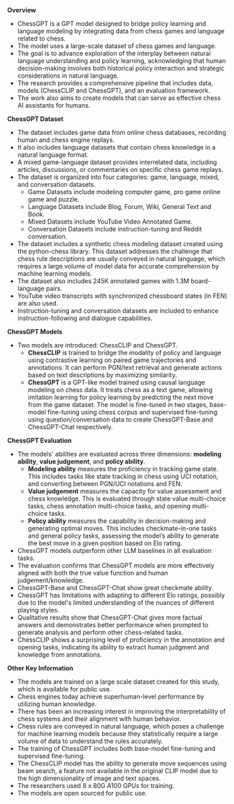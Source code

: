**Overview**

- ChessGPT is a GPT model designed to bridge policy learning and language modeling by integrating data from chess games and language related to chess.
- The model uses a large-scale dataset of chess games and language.
- The goal is to advance exploration of the interplay between natural language understanding and policy learning, acknowledging that human decision-making involves both historical policy interaction and strategic considerations in natural language.
- The research provides a comprehensive pipeline that includes data, models (ChessCLIP and ChessGPT), and an evaluation framework.
- The work also aims to create models that can serve as effective chess AI assistants for humans.

**ChessGPT Dataset**

- The dataset includes game data from online chess databases, recording human and chess engine replays.
- It also includes language datasets that contain chess knowledge in a natural language format.
- A mixed game-language dataset provides interrelated data, including articles, discussions, or commentaries on specific chess game replays.
- The dataset is organized into four categories: game, language, mixed, and conversation datasets.
    - Game Datasets include modeling computer game, pro game online game and puzzle.
    - Language Datasets include Blog, Forum, Wiki, General Text and Book.
    - Mixed Datasets include YouTube Video Annotated Game.
    - Conversation Datasets include instruction-tuning and Reddit conversation.
- The dataset includes a synthetic chess modeling dataset created using the python-chess library. This dataset addresses the challenge that chess rule descriptions are usually conveyed in natural language, which requires a large volume of model data for accurate comprehension by machine learning models.
- The dataset also includes 245K annotated games with 1.3M board-language pairs.
- YouTube video transcripts with synchronized chessboard states (in FEN) are also used.
- Instruction-tuning and conversation datasets are included to enhance instruction-following and dialogue capabilities.

**ChessGPT Models**

- Two models are introduced: ChessCLIP and ChessGPT.
    - **ChessCLIP** is trained to bridge the modality of policy and language using contrastive learning on paired game trajectories and annotations. It can perform PGN/text retrieval and generate actions based on text descriptions by maximizing similarity.
    - **ChessGPT** is a GPT-like model trained using causal language modeling on chess data. It treats chess as a text game, allowing imitation learning for policy learning by predicting the next move from the game dataset. The model is fine-tuned in two stages, base-model fine-tuning using chess corpus and supervised fine-tuning using question/conversation data to create ChessGPT-Base and ChessGPT-Chat respectively.

**ChessGPT Evaluation**

- The models' abilities are evaluated across three dimensions: **modeling ability**, **value judgement**, and **policy ability**.
    - **Modeling ability** measures the proficiency in tracking game state. This includes tasks like state tracking in chess using UCI notation, and converting between PGN/UCI notations and FEN.
    - **Value judgement** measures the capacity for value assessment and chess knowledge. This is evaluated through state value multi-choice tasks, chess annotation multi-choice tasks, and opening multi-choice tasks.
    - **Policy ability** measures the capability in decision-making and generating optimal moves. This includes checkmate-in-one tasks and general policy tasks, assessing the model’s ability to generate the best move in a given position based on Elo rating.
- ChessGPT models outperform other LLM baselines in all evaluation tasks.
- The evaluation confirms that ChessGPT models are more effectively aligned with both the true value function and human judgement/knowledge.
- ChessGPT-Base and ChessGPT-Chat show great checkmate ability.
- ChessGPT has limitations with adapting to different Elo ratings, possibly due to the model's limited understanding of the nuances of different playing styles.
- Qualitative results show that ChessGPT-Chat gives more factual answers and demonstrates better performance when prompted to generate analysis and perform other chess-related tasks.
- ChessCLIP shows a surprising level of proficiency in the annotation and opening tasks, indicating its ability to extract human judgment and knowledge from annotations.

**Other Key Information**

- The models are trained on a large scale dataset created for this study, which is available for public use.
- Chess engines today achieve superhuman-level performance by utilizing human knowledge.
- There has been an increasing interest in improving the interpretability of chess systems and their alignment with human behavior.
- Chess rules are conveyed in natural language, which poses a challenge for machine learning models because they statistically require a large volume of data to understand the rules accurately.
- The training of ChessGPT includes both base-model fine-tuning and supervised fine-tuning.
- The ChessCLIP model has the ability to generate move sequences using beam search, a feature not available in the original CLIP model due to the high dimensionality of image and text spaces.
- The researchers used 8 x 80G A100 GPUs for training.
- The models are open sourced for public use.
